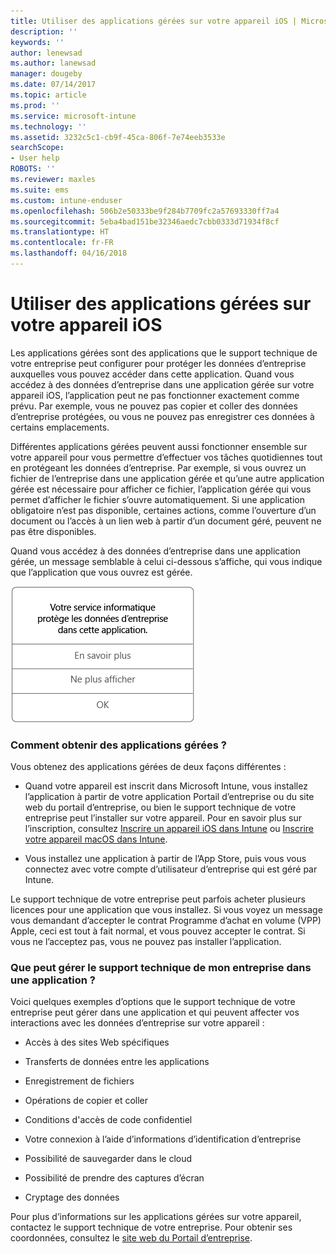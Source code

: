 ```yaml
---
title: Utiliser des applications gérées sur votre appareil iOS | Microsoft Docs
description: ''
keywords: ''
author: lenewsad
ms.author: lanewsad
manager: dougeby
ms.date: 07/14/2017
ms.topic: article
ms.prod: ''
ms.service: microsoft-intune
ms.technology: ''
ms.assetid: 3232c5c1-cb9f-45ca-806f-7e74eeb3533e
searchScope:
- User help
ROBOTS: ''
ms.reviewer: maxles
ms.suite: ems
ms.custom: intune-enduser
ms.openlocfilehash: 506b2e50333be9f284b7709fc2a57693330ff7a4
ms.sourcegitcommit: 5eba4bad151be32346aedc7cbb0333d71934f8cf
ms.translationtype: HT
ms.contentlocale: fr-FR
ms.lasthandoff: 04/16/2018
---
```

# <a name="use-managed-apps-on-your-ios-device"></a>Utiliser des applications gérées sur votre appareil iOS

Les applications gérées sont des applications que le support technique de votre entreprise peut configurer pour protéger les données d’entreprise auxquelles vous pouvez accéder dans cette application. Quand vous accédez à des données d’entreprise dans une application gérée sur votre appareil iOS, l’application peut ne pas fonctionner exactement comme prévu. Par exemple, vous ne pouvez pas copier et coller des données d’entreprise protégées, ou vous ne pouvez pas enregistrer ces données à certains emplacements.

Différentes applications gérées peuvent aussi fonctionner ensemble sur votre appareil pour vous permettre d’effectuer vos tâches quotidiennes tout en protégeant les données d’entreprise. Par exemple, si vous ouvrez un fichier de l’entreprise dans une application gérée et qu’une autre application gérée est nécessaire pour afficher ce fichier, l’application gérée qui vous permet d’afficher le fichier s’ouvre automatiquement. Si une application obligatoire n’est pas disponible, certaines actions, comme l’ouverture d’un document ou l’accès à un lien web à partir d’un document géré, peuvent ne pas être disponibles.

Quand vous accédez à des données d’entreprise dans une application gérée, un message semblable à celui ci-dessous s’affiche, qui vous indique que l’application que vous ouvrez est gérée.

![managed-apps-message-ios](./media/managed-apps-message.png)

### <a name="how-do-i-get-managed-apps"></a>Comment obtenir des applications gérées ?
Vous obtenez des applications gérées de deux façons différentes :

-   Quand votre appareil est inscrit dans Microsoft Intune, vous installez l’application à partir de votre application Portail d’entreprise ou du site web du portail d’entreprise, ou bien le support technique de votre entreprise peut l’installer sur votre appareil. Pour en savoir plus sur l’inscription, consultez [Inscrire un appareil iOS dans Intune](enroll-your-device-in-intune-ios.md) ou [Inscrire votre appareil macOS dans Intune](enroll-your-device-in-intune-macos.md).

-   Vous installez une application à partir de l’App Store, puis vous vous connectez avec votre compte d’utilisateur d’entreprise qui est géré par Intune.

Le support technique de votre entreprise peut parfois acheter plusieurs licences pour une application que vous installez. Si vous voyez un message vous demandant d’accepter le contrat Programme d’achat en volume (VPP) Apple, ceci est tout à fait normal, et vous pouvez accepter le contrat. Si vous ne l’acceptez pas, vous ne pouvez pas installer l’application.

### <a name="what-can-my-company-support-manage-in-an-app"></a>Que peut gérer le support technique de mon entreprise dans une application ?
Voici quelques exemples d’options que le support technique de votre entreprise peut gérer dans une application et qui peuvent affecter vos interactions avec les données d’entreprise sur votre appareil :

-   Accès à des sites Web spécifiques

-   Transferts de données entre les applications

-   Enregistrement de fichiers

-   Opérations de copier et coller

-   Conditions d'accès de code confidentiel

-   Votre connexion à l’aide d’informations d’identification d’entreprise

-   Possibilité de sauvegarder dans le cloud

-   Possibilité de prendre des captures d’écran

-   Cryptage des données

Pour plus d’informations sur les applications gérées sur votre appareil, contactez le support technique de votre entreprise. Pour obtenir ses coordonnées, consultez le [site web du Portail d’entreprise](https://portal.manage.microsoft.com#HelpDeskDialog).
